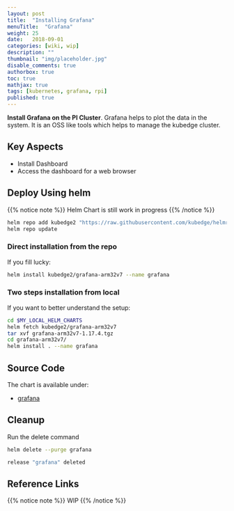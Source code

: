 ```yaml
---
layout: post
title:  "Installing Grafana"
menuTitle:  "Grafana"
weight: 25 
date:   2018-09-01
categories: [wiki, wip]
description: ""
thumbnail: "img/placeholder.jpg"
disable_comments: true
authorbox: true
toc: true
mathjax: true
tags: [kubernetes, grafana, rpi]
published: true
---
```


**Install Grafana on the PI Cluster**. Grafana helps to plot the data in the system. It is an OSS like tools which helps to manage the kubedge cluster.

<!--more-->

## Key Aspects

- Install Dashboard
- Access the dashboard for a web browser

## Deploy Using helm

{{% notice note %}}
Helm Chart is still work in progress
{{% /notice %}}

```bash
helm repo add kubedge2 "https://raw.githubusercontent.com/kubedge/helmrepos/arm32v7/kubedge2"
helm repo update
```

### Direct installation from the repo

If you fill lucky:

```bash
helm install kubedge2/grafana-arm32v7 --name grafana 
```

### Two steps installation from local

If you want to better understand the setup:

```bash
cd $MY_LOCAL_HELM_CHARTS
helm fetch kubedge2/grafana-arm32v7
tar xvf grafana-arm32v7-1.17.4.tgz
cd grafana-arm32v7/
helm install . --name grafana 
```

## Source Code

The chart is available under:

- [grafana](https://github.com/kubedge/kube-rpi/tree/master/charts/grafana-arm32v7)

## Cleanup

Run the delete command

```bash
helm delete --purge grafana

release "grafana" deleted
```

## Reference Links

{{% notice note %}}
WIP
{{% /notice %}}
